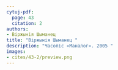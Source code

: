 ```yaml
---
cytuj-pdf:
  page: 43
  citation: 2
authors:
- Вiржынiя Шыманец 
title: "Вiржынiя Шыманец "
description: "Часопіс «Маналог». 2005 "
images:
- cites/43-2/preview.png
---
```

